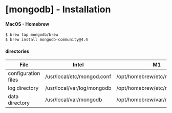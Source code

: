# [mongodb] - Installation

#### MacOS - Homebrew
```bash
$ brew tap mongodb/brew
$ brew install mongodb-community@4.4
```

#### directories
| File | Intel | M1 |
| ---- | ----- | -------- |
| configuration files | /usr/local/etc/mongod.conf | /opt/homebrew/etc/mongod.conf |
| log directory | /usr/local/var/log/mongodb | /opt/homebrew/etc/mongod.conf |
| data directory | /usr/local/var/mongodb | /opt/homebrew/var/mongodb |

